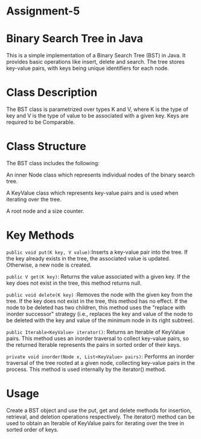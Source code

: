 # Assignment-5
# Binary Search Tree in Java

This is a simple implementation of a Binary Search Tree (BST) in Java. It provides basic operations like insert, delete and search. The tree stores key-value pairs, with keys being unique identifiers for each node.

# Class Description

The BST class is parametrized over types K and V, where K is the type of key and V is the type of value to be associated with a given key. Keys are required to be Comparable.

# Class Structure

The BST class includes the following:

An inner Node class which represents individual nodes of the binary search tree.

A KeyValue class which represents key-value pairs and is used when iterating over the tree.

A root node and a size counter.

# Key Methods

`public void put(K key, V value)`:Inserts a key-value pair into the tree. If the key already exists in the tree, the associated value is updated. Otherwise, a new node is created.

`public V get(K key)`:
Returns the value associated with a given key. If the key does not exist in the tree, this method returns null.

`public void delete(K key)`
:Removes the node with the given key from the tree. If the key does not exist in the tree, this method has no effect. If the node to be deleted has two children, this method uses the "replace with inorder successor" strategy (i.e., replaces the key and value of the node to be deleted with the key and value of the minimum node in its right subtree).

`public Iterable<KeyValue> iterator()`:
Returns an Iterable of KeyValue pairs. This method uses an inorder traversal to collect key-value pairs, so the returned Iterable represents the pairs in sorted order of their keys.

`private void inorder(Node x, List<KeyValue> pairs)`:
Performs an inorder traversal of the tree rooted at a given node, collecting key-value pairs in the process. This method is used internally by the iterator() method.

# Usage

Create a BST object and use the put, get and delete methods for insertion, retrieval, and deletion operations respectively. The iterator() method can be used to obtain an Iterable of KeyValue pairs for iterating over the tree in sorted order of keys.
